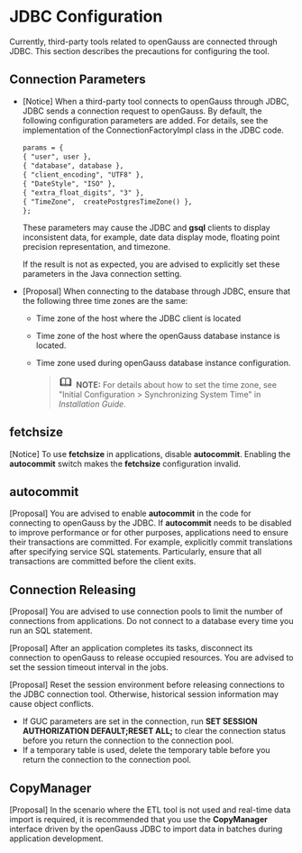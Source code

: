 # JDBC Configuration<a name="EN-US_TOPIC_0000001149627971"></a>

Currently, third-party tools related to openGauss are connected through JDBC. This section describes the precautions for configuring the tool.

## Connection Parameters<a name="section51233666102514"></a>

-   \[Notice\] When a third-party tool connects to openGauss through JDBC, JDBC sends a connection request to openGauss. By default, the following configuration parameters are added. For details, see the implementation of the ConnectionFactoryImpl class in the JDBC code.

    ```
    params = {
    { "user", user },
    { "database", database },
    { "client_encoding", "UTF8" },
    { "DateStyle", "ISO" },
    { "extra_float_digits", "3" },
    { "TimeZone",  createPostgresTimeZone() },
    };
    ```

    These parameters may cause the JDBC and  **gsql**  clients to display inconsistent data, for example, date data display mode, floating point precision representation, and timezone.

    If the result is not as expected, you are advised to explicitly set these parameters in the Java connection setting.

-   \[Proposal\] When connecting to the database through JDBC, ensure that the following three time zones are the same:
    -   Time zone of the host where the JDBC client is located
    -   Time zone of the host where the openGauss database instance is located.
    -   Time zone used during openGauss database instance configuration.

        >![](public_sys-resources/icon-note.gif) **NOTE:** 
        >For details about how to set the time zone, see "Initial Configuration \> Synchronizing System Time" in  _Installation Guide_.



## fetchsize<a name="section2864318010275"></a>

\[Notice\] To use  **fetchsize**  in applications, disable  **autocommit**. Enabling the  **autocommit**  switch makes the  **fetchsize**  configuration invalid.

## autocommit<a name="section1636443510276"></a>

\[Proposal\] You are advised to enable  **autocommit**  in the code for connecting to openGauss by the JDBC. If  **autocommit**  needs to be disabled to improve performance or for other purposes, applications need to ensure their transactions are committed. For example, explicitly commit translations after specifying service SQL statements. Particularly, ensure that all transactions are committed before the client exits.

## Connection Releasing<a name="section1577694110277"></a>

\[Proposal\] You are advised to use connection pools to limit the number of connections from applications. Do not connect to a database every time you run an SQL statement.

\[Proposal\] After an application completes its tasks, disconnect its connection to openGauss to release occupied resources. You are advised to set the session timeout interval in the jobs.

\[Proposal\] Reset the session environment before releasing connections to the JDBC connection tool. Otherwise, historical session information may cause object conflicts.

-   If GUC parameters are set in the connection, run  **SET SESSION AUTHORIZATION DEFAULT;RESET ALL;**  to clear the connection status before you return the connection to the connection pool.
-   If a temporary table is used, delete the temporary table before you return the connection to the connection pool.

## CopyManager<a name="section1624965810277"></a>

\[Proposal\] In the scenario where the ETL tool is not used and real-time data import is required, it is recommended that you use the  **CopyManager**  interface driven by the openGauss JDBC to import data in batches during application development.

